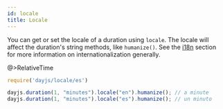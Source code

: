 ```yaml
---
id: locale
title: Locale
---
```


You can get or set the locale of a duration using `locale`. The locale will affect the duration's string methods, like `humanize()`. See the [i18n](../i18n/i18n) section for more information on internationalization generally.

@>RelativeTime

```javascript
require('dayjs/locale/es')

dayjs.duration(1, "minutes").locale("en").humanize(); // a minute
dayjs.duration(1, "minutes").locale("es").humanize(); // un minuto
```
